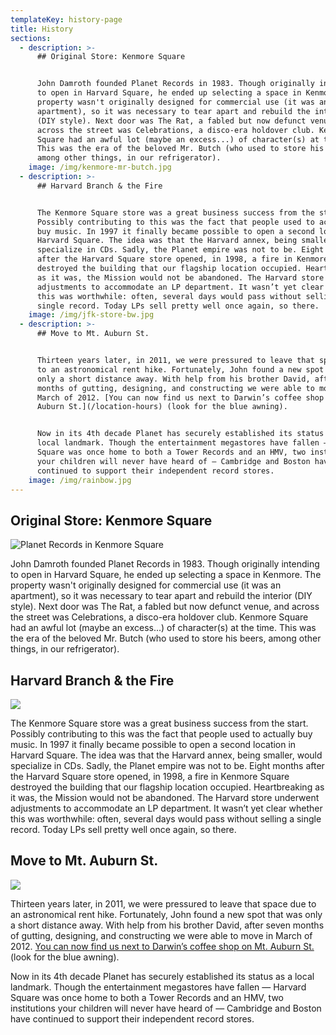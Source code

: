 ```yaml
---
templateKey: history-page
title: History
sections:
  - description: >-
      ## Original Store: Kenmore Square


      John Damroth founded Planet Records in 1983. Though originally intending
      to open in Harvard Square, he ended up selecting a space in Kenmore. The
      property wasn't originally designed for commercial use (it was an
      apartment), so it was necessary to tear apart and rebuild the interior
      (DIY style). Next door was The Rat, a fabled but now defunct venue, and
      across the street was Celebrations, a disco-era holdover club. Kenmore
      Square had an awful lot (maybe an excess...) of character(s) at the time.
      This was the era of the beloved Mr. Butch (who used to store his beers,
      among other things, in our refrigerator).
    image: /img/kenmore-mr-butch.jpg
  - description: >-
      ## Harvard Branch & the Fire


      The Kenmore Square store was a great business success from the start.
      Possibly contributing to this was the fact that people used to actually
      buy music. In 1997 it finally became possible to open a second location in
      Harvard Square. The idea was that the Harvard annex, being smaller, would
      specialize in CDs. Sadly, the Planet empire was not to be. Eight months
      after the Harvard Square store opened, in 1998, a fire in Kenmore Square
      destroyed the building that our flagship location occupied. Heartbreaking
      as it was, the Mission would not be abandoned. The Harvard store underwent
      adjustments to accommodate an LP department. It wasn’t yet clear whether
      this was worthwhile: often, several days would pass without selling a
      single record. Today LPs sell pretty well once again, so there.
    image: /img/jfk-store-bw.jpg
  - description: >-
      ## Move to Mt. Auburn St.


      Thirteen years later, in 2011, we were pressured to leave that space due
      to an astronomical rent hike. Fortunately, John found a new spot that was
      only a short distance away. With help from his brother David, after seven
      months of gutting, designing, and constructing we were able to move in
      March of 2012. [You can now find us next to Darwin’s coffee shop on Mt.
      Auburn St.](/location-hours) (look for the blue awning).


      Now in its 4th decade Planet has securely established its status as a
      local landmark. Though the entertainment megastores have fallen — Harvard
      Square was once home to both a Tower Records and an HMV, two institutions
      your children will never have heard of — Cambridge and Boston have
      continued to support their independent record stores.
    image: /img/rainbow.jpg
---
```


## Original Store: Kenmore Square

![Planet Records in Kenmore Square](/img/kenmore-mr-butch.jpg)

John Damroth founded Planet Records in 1983. Though originally intending to open in Harvard Square, he ended up selecting a space in Kenmore. The property wasn't originally designed for commercial use (it was an apartment), so it was necessary to tear apart and rebuild the interior (DIY style). Next door was The Rat, a fabled but now defunct venue, and across the street was Celebrations, a disco-era holdover club. Kenmore Square had an awful lot (maybe an excess...) of character(s) at the time. This was the era of the beloved Mr. Butch (who used to store his beers, among other things, in our refrigerator).

## Harvard Branch & the Fire

![](/img/jfk-store-bw.jpg)

The Kenmore Square store was a great business success from the start. Possibly contributing to this was the fact that people used to actually buy music. In 1997 it finally became possible to open a second location in Harvard Square. The idea was that the Harvard annex, being smaller, would specialize in CDs. Sadly, the Planet empire was not to be. Eight months after the Harvard Square store opened, in 1998, a fire in Kenmore Square destroyed the building that our flagship location occupied. Heartbreaking as it was, the Mission would not be abandoned. The Harvard store underwent adjustments to accommodate an LP department. It wasn’t yet clear whether this was worthwhile: often, several days would pass without selling a single record. Today LPs sell pretty well once again, so there.

## Move to Mt. Auburn St.

![](/img/rainbow.jpg)

Thirteen years later, in 2011, we were pressured to leave that space due to an astronomical rent hike. Fortunately, John found a new spot that was only a short distance away. With help from his brother David, after seven months of gutting, designing, and constructing we were able to move in March of 2012. [You can now find us next to Darwin’s coffee shop on Mt. Auburn St.](/location-hours) (look for the blue awning).

Now in its 4th decade Planet has securely established its status as a local landmark. Though the entertainment megastores have fallen — Harvard Square was once home to both a Tower Records and an HMV, two institutions your children will never have heard of — Cambridge and Boston have continued to support their independent record stores.
